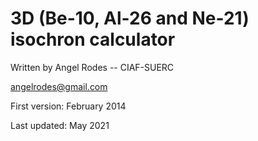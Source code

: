# 3D (Be-10, Al-26 and Ne-21) isochron calculator

Written by Angel Rodes -- CIAF-SUERC

angelrodes@gmail.com

First version: February 2014

Last updated: May 2021
